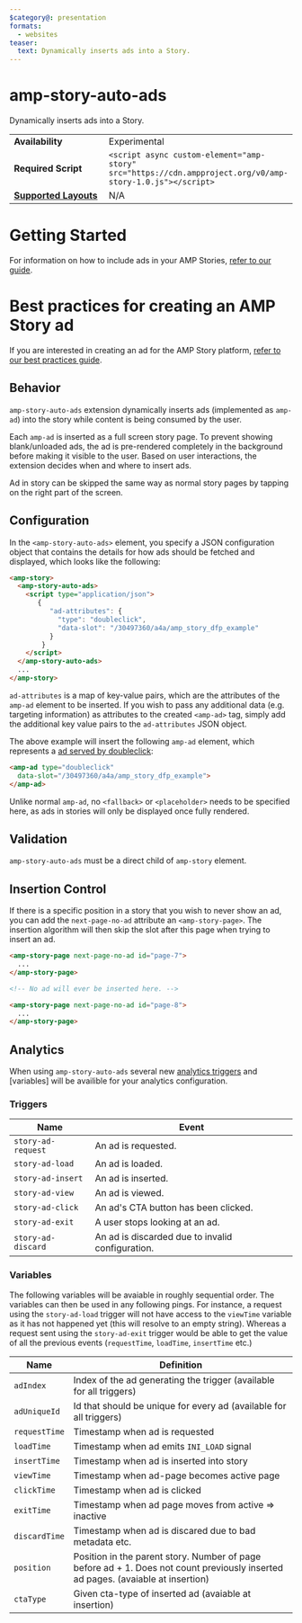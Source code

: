 ```yaml
---
$category@: presentation
formats:
  - websites
teaser:
  text: Dynamically inserts ads into a Story.
---
```

<!--
Copyright 2018 The AMP HTML Authors. All Rights Reserved.

Licensed under the Apache License, Version 2.0 (the "License");
you may not use this file except in compliance with the License.
You may obtain a copy of the License at

      http://www.apache.org/licenses/LICENSE-2.0

Unless required by applicable law or agreed to in writing, software
distributed under the License is distributed on an "AS-IS" BASIS,
WITHOUT WARRANTIES OR CONDITIONS OF ANY KIND, either express or implied.
See the License for the specific language governing permissions and
limitations under the License.
-->

# amp-story-auto-ads

Dynamically inserts ads into a Story.

<table>
  <tr>
    <td width="40%"><strong>Availability</strong></td>
    <td>Experimental</td>
  </tr>
  <tr>
    <td width="40%"><strong>Required Script</strong></td>
    <td><code>&lt;script async custom-element="amp-story" src="https://cdn.ampproject.org/v0/amp-story-1.0.js">&lt;/script></code></td>
  </tr>
  <tr>
    <td class="col-fourty"><strong><a href="https://www.ampproject.org/docs/guides/responsive/control_layout.html">Supported Layouts</a></strong></td>
    <td>N/A</td>
  </tr>
</table>

# Getting Started
For information on how to include ads in your AMP Stories, [refer to our guide](https://www.ampproject.org/docs/ads/advertise_amp_stories).

# Best practices for creating an AMP Story ad
If you are interested in creating an ad for the AMP Story platform, [refer to our best practices guide](https://www.ampproject.org/docs/ads/story_ads_best_practices).

## Behavior
`amp-story-auto-ads` extension dynamically inserts ads (implemented as `amp-ad`)
into the story while content is being consumed by the user.

Each `amp-ad` is inserted as a full screen story page. To prevent showing
blank/unloaded ads, the ad is pre-rendered completely in the background before
making it visible to the user. Based on user interactions, the extension decides when
and where to insert ads.

Ad in story can be skipped the same way as normal story pages by tapping on the
right part of the screen.

## Configuration
In the `<amp-story-auto-ads>` element, you specify a JSON configuration object
that contains the details for how ads should be fetched and displayed, which
looks like the following:

```html
<amp-story>
  <amp-story-auto-ads>
    <script type="application/json">
       {
          "ad-attributes": {
            "type": "doubleclick",
            "data-slot": "/30497360/a4a/amp_story_dfp_example"
          }
        }
    </script>
  </amp-story-auto-ads>
  ...
</amp-story>
```

`ad-attributes` is a map of key-value pairs, which are the attributes of the
 `amp-ad` element to be inserted.
 If you wish to pass any additional data (e.g. targeting information) as
 attributes to the created `<amp-ad>` tag, simply add the additional key value
 pairs to the `ad-attributes` JSON object.

The above example will insert the following `amp-ad` element, which represents
a [ad served by doubleclick](../../extensions/amp-ad-network-doubleclick-impl/amp-ad-network-doubleclick-impl-internal.md):

```html
<amp-ad type="doubleclick"
  data-slot="/30497360/a4a/amp_story_dfp_example">
</amp-ad>
```

Unlike normal `amp-ad`, no `<fallback>` or `<placeholder>` needs to be specified
here, as ads in stories will only be displayed once fully rendered.

## Validation
`amp-story-auto-ads` must be a direct child of `amp-story` element.

## Insertion Control
If there is a specific position in a story that you wish to never show an ad,
you can add the `next-page-no-ad` attribute an `<amp-story-page>`. The insertion
algorithm will then skip the slot after this page when trying to insert an ad.

```html
<amp-story-page next-page-no-ad id="page-7">
  ...
</amp-story-page>

<!-- No ad will ever be inserted here. -->

<amp-story-page next-page-no-ad id="page-8">
  ...
</amp-story-page>
```

## Analytics
When using `amp-story-auto-ads` several new [analytics triggers](../../extensions/amp-analytics/amp-analytics.md)
and [variables] will be availible for your analytics configuration.

### Triggers
Name | Event
--- | ---
`story-ad-request` | An ad is requested.
`story-ad-load` | An ad is loaded.
`story-ad-insert` | An ad is inserted.
`story-ad-view` | An ad is viewed.
`story-ad-click` | An ad's CTA button has been clicked.
`story-ad-exit` | A user stops looking at an ad.
`story-ad-discard` | An ad is discarded due to invalid configuration.

### Variables
The following variables will be avaiable in roughly sequential order. The variables
can then be used in any following pings. For instance, a request using the
`story-ad-load` trigger will not have access to the `viewTime` variable as it has
not happened yet (this will resolve to an empty string). Whereas a request sent
using the `story-ad-exit` trigger would be able to get the value of all the previous
events (`requestTime`, `loadTime`, `insertTime` etc.)

Name | Definition
--- | ---
`adIndex` | Index of the ad generating the trigger (available for all triggers)
`adUniqueId` | Id that should be unique for every ad (available for all triggers)
`requestTime` | Timestamp when ad is requested
`loadTime` | Timestamp when ad emits `INI_LOAD` signal
`insertTime` | Timestamp when ad is inserted into story
`viewTime` | Timestamp when ad-page becomes active page
`clickTime` | Timestamp when ad is clicked
`exitTime` | Timestamp when ad page moves from active => inactive
`discardTime` | Timestamp when ad is discared due to bad metadata etc.
`position` | Position in the parent story. Number of page before ad + 1. Does not count previously inserted ad pages. (avaiable at insertion)
`ctaType` | Given cta-type of inserted ad (avaiable at insertion)
